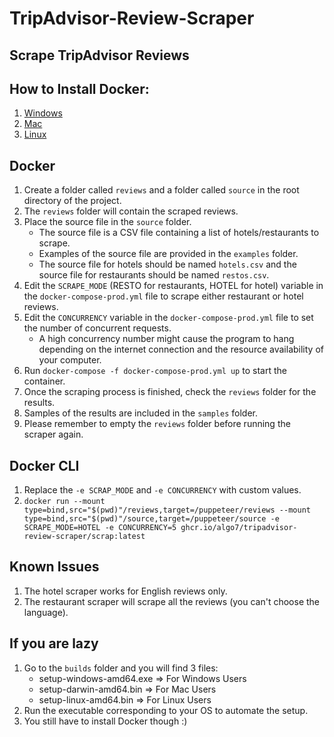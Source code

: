 # TripAdvisor-Review-Scraper
## Scrape TripAdvisor Reviews

## How to Install Docker:
1. [Windows](https://docs.docker.com/desktop/windows/install/)
2. [Mac](https://docs.docker.com/desktop/mac/install/)
3. [Linux](https://docs.docker.com/engine/install/ubuntu/)

## Docker
1. Create a folder called `reviews` and a folder called `source` in the root directory of the project.
2. The `reviews` folder will contain the scraped reviews.
3. Place the source file in the `source` folder.
   - The source file is a CSV file containing a list of hotels/restaurants to scrape.
   - Examples of the source file are provided in the `examples` folder.
   - The source file for hotels should be named `hotels.csv` and the source file for restaurants should be named `restos.csv`.
4. Edit the `SCRAPE_MODE` (RESTO for restaurants, HOTEL for hotel) variable in the `docker-compose-prod.yml` file to scrape either restaurant or hotel reviews.
5. Edit the `CONCURRENCY` variable in the `docker-compose-prod.yml` file to set the number of concurrent requests.
   - A high concurrency number might cause the program to hang depending on the internet connection and the resource availability of your computer.
6. Run `docker-compose -f docker-compose-prod.yml up` to start the container.
7. Once the scraping process is finished, check the `reviews` folder for the results.
8. Samples of the results are included in the `samples` folder.
9. Please remember to empty the `reviews` folder before running the scraper again.

## Docker CLI 
1. Replace the `-e SCRAP_MODE` and `-e CONCURRENCY` with custom values.
2. `docker run --mount type=bind,src="$(pwd)"/reviews,target=/puppeteer/reviews --mount type=bind,src="$(pwd)"/source,target=/puppeteer/source -e SCRAPE_MODE=HOTEL -e CONCURRENCY=5 ghcr.io/algo7/tripadvisor-review-scraper/scrap:latest`

## Known Issues
1. The hotel scraper works for English reviews only.
2. The restaurant scraper will scrape all the reviews (you can't choose the language).

## If you are lazy
1. Go to the `builds` folder and you will find 3 files:
   - setup-windows-amd64.exe => For Windows Users
   - setup-darwin-amd64.bin => For Mac Users
   - setup-linux-amd64.bin => For Linux Users
2. Run the executable corresponding to your OS to automate the setup.
3. You still have to install Docker though :)